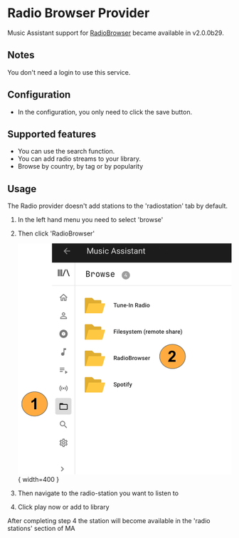 # Radio Browser Provider

Music Assistant support for [RadioBrowser](https://www.radio-browser.info/) became available in v2.0.0b29.

## Notes

You don't need a login to use this service.

## Configuration

- In the configuration, you only need to click the save button. 

## Supported features

- You can use the search function.
- You can add radio streams to your library.
- Browse by country, by tag or by popularity

## Usage


The Radio provider doesn't add stations to the 'radiostation' tab by default.

1. In the left hand menu you need to select 'browse'
2. Then click 'RadioBrowser'

    ![Preview image](../assets/screenshots/IMG_1181.jpeg){ width=400 }

3. Then navigate to the radio-station you want to listen to
4. Click play now or add to library 

After completing step 4 the station will become available in the 'radio stations' section of MA

